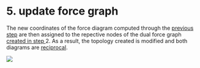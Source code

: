# 5. update force graph

The new coordinates of the force diagram computed through the [previous step](5.-update-force-graph.md) are then assigned to the repective nodes of the dual force graph [created in step ](2.-force-graph.md)2. As a result, the topology created is modified and both diagrams are [reciprocal](6..md).

![](../../.gitbook/assets/ags\_sequence-15\_reciprocation.gif)
